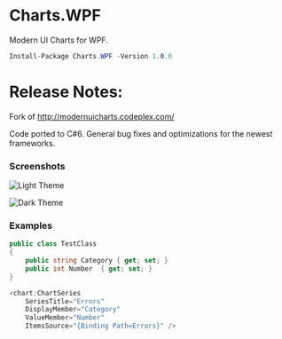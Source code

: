# Charts.WPF
Modern UI Charts for WPF.

```csharp
Install-Package Charts.WPF -Version 1.0.0
```

# Release Notes:
Fork of http://modernuicharts.codeplex.com/

Code ported to C#6. General bug fixes and optimizations for the newest frameworks.

### Screenshots

![Light Theme](https://github.com/mendonca-andre/Charts.WPF/blob/master/Screenshots/light.png)

![Dark Theme](https://github.com/mendonca-andre/Charts.WPF/blob/master/Screenshots/dark.png)

### Examples

```csharp
public class TestClass
{
    public string Category { get; set; }
    public int Number  { get; set; }
}

<chart:ChartSeries
    SeriesTitle="Errors"
    DisplayMember="Category"
    ValueMember="Number"    
    ItemsSource="{Binding Path=Errors}" />
```
  
